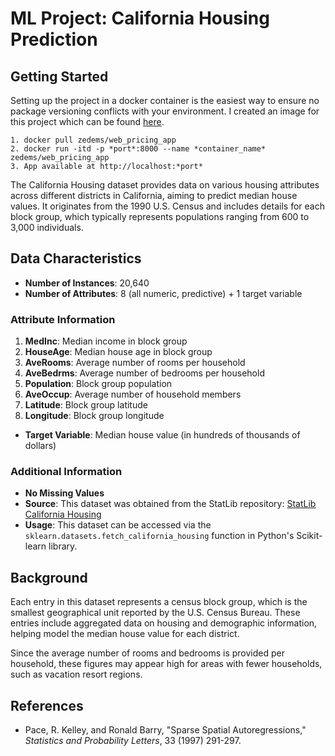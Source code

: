 # ML Project: California Housing Prediction

## Getting Started

Setting up the project in a docker container is the easiest way to ensure no package versioning conflicts with your environment. I created an image for this project which can be found [here](https://hub.docker.com/r/zedems/web_pricing_app).   

```
1. docker pull zedems/web_pricing_app   
2. docker run -itd -p *port*:8000 --name *container_name* zedems/web_pricing_app 
3. App available at http://localhost:*port*
```

The California Housing dataset provides data on various housing attributes across different districts in California, aiming to predict median house values. It originates from the 1990 U.S. Census and includes details for each block group, which typically represents populations ranging from 600 to 3,000 individuals.

## Data Characteristics

- **Number of Instances**: 20,640
- **Number of Attributes**: 8 (all numeric, predictive) + 1 target variable

### Attribute Information
1. **MedInc**: Median income in block group
2. **HouseAge**: Median house age in block group
3. **AveRooms**: Average number of rooms per household
4. **AveBedrms**: Average number of bedrooms per household
5. **Population**: Block group population
6. **AveOccup**: Average number of household members
7. **Latitude**: Block group latitude
8. **Longitude**: Block group longitude

- **Target Variable**: Median house value (in hundreds of thousands of dollars)

### Additional Information
- **No Missing Values**
- **Source**: This dataset was obtained from the StatLib repository: [StatLib California Housing](https://www.dcc.fc.up.pt/~ltorgo/Regression/cal_housing.html)
- **Usage**: This dataset can be accessed via the `sklearn.datasets.fetch_california_housing` function in Python's Scikit-learn library.

## Background

Each entry in this dataset represents a census block group, which is the smallest geographical unit reported by the U.S. Census Bureau. These entries include aggregated data on housing and demographic information, helping model the median house value for each district.

Since the average number of rooms and bedrooms is provided per household, these figures may appear high for areas with fewer households, such as vacation resort regions.

## References

- Pace, R. Kelley, and Ronald Barry, "Sparse Spatial Autoregressions," *Statistics and Probability Letters*, 33 (1997) 291-297.
